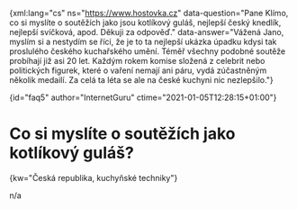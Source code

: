 
{xml:lang="cs" ns="https://www.hostovka.cz" data-question="Pane Klímo, co si myslíte o soutěžích jako jsou kotlíkový guláš, nejlepší český knedlík, nejlepší svíčková, apod. Děkuji za odpověď." data-answer="Vážená Jano, myslím si a nestydím se říci, že je to ta nejlepší ukázka úpadku kdysi tak proslulého českého kuchařského umění. Téměř všechny podobné soutěže probíhají již asi 20 let. Každým rokem komise složená z celebrit nebo politických figurek, které o vaření nemají ani páru, vydá zúčastněným několik medailí. Za celá ta léta se ale na české kuchyni nic nezlepšilo."}

{id="faq5" author="InternetGuru" ctime="2021-01-05T12:28:15+01:00"}

# Co si myslíte o soutěžích jako kotlíkový guláš?

{kw="Česká republika, kuchyňské techniky"}

n/a

